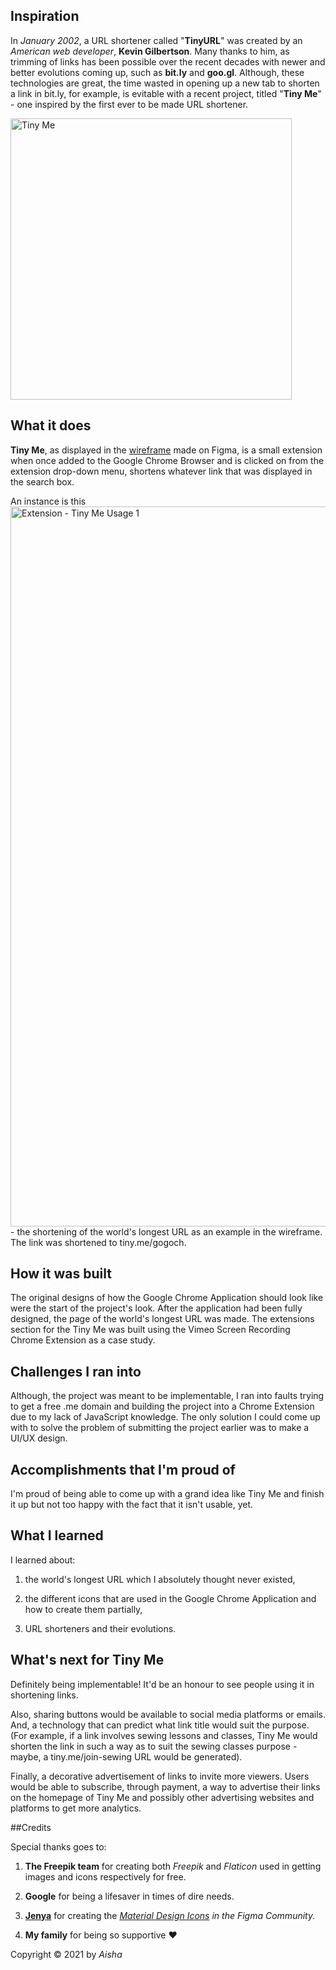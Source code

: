 ## Inspiration

In _January 2002_, a URL shortener called "**TinyURL**" was created by an _American web developer_, **Kevin Gilbertson**. Many thanks to him, as trimming of links has been possible over the recent decades with newer and better evolutions coming up, such as **bit.ly** and **goo.gl**. Although, these technologies are great, the time wasted in opening up a new tab to shorten a link in bit.ly, for example, is evitable with a recent project, titled "**Tiny Me**" - one inspired by the first ever to be made URL shortener.

<img width="450" alt="Tiny Me" class="center" src="https://user-images.githubusercontent.com/77555172/110471252-3842e280-80dc-11eb-9690-7d85588e1c1a.png">

## What it does

**Tiny Me**, as displayed in the [wireframe](https://www.figma.com/proto/vqzp7OhBdCwY2orfExE60S/Tiny-Me-Chrome-Extension?node-id=0%3A1&scaling=scale-down) made on Figma, is a small extension when once added to the Google Chrome Browser and is clicked on from the extension drop-down menu, shortens whatever link that was displayed in the search box.

An instance is this <img width="1152" alt="Extension - Tiny Me Usage 1" src="https://user-images.githubusercontent.com/77555172/110471548-8a840380-80dc-11eb-90b4-4563c36d8afa.png"> - the shortening of the world's longest URL as an example in the wireframe. The link was shortened to tiny.me/gogoch.

## How it was built

The original designs of how the Google Chrome Application should look like were the start of the project's look. After the application had been fully designed, the page of the world's longest URL was made. The extensions section for the Tiny Me was built using the Vimeo Screen Recording Chrome Extension as a case study.

## Challenges I ran into

Although, the project was meant to be implementable, I ran into faults trying to get a free .me domain and building the project into a Chrome Extension due to my lack of JavaScript knowledge. The only solution I could come up with to solve the problem of submitting the project earlier was to make a UI/UX design.

## Accomplishments that I'm proud of

I'm proud of being able to come up with a grand idea like Tiny Me and finish it up but not too happy with the fact that it isn't usable, yet.

## What I learned

I learned about:

1) the world's longest URL which I absolutely thought never existed,

2) the different icons that are used in the Google Chrome Application and how to create them partially,

3) URL shorteners and their evolutions.

## What's next for Tiny Me

Definitely being implementable! It'd be an honour to see people using it in shortening links.

Also, sharing buttons would be available to social media platforms or emails. And, a technology that can predict what link title would suit the purpose. (For example, if a link involves sewing lessons and classes, Tiny Me would shorten the link in such a way as to suit the sewing classes purpose - maybe, a tiny.me/join-sewing URL would be generated).

Finally, a decorative advertisement of links to invite more viewers. Users would be able to subscribe, through payment, a way to advertise their links on the homepage of Tiny Me and possibly other advertising websites and platforms to get more analytics.

##Credits

Special thanks goes to:

1) **The Freepik team** for creating both _Freepik_ and _Flaticon_ used in getting images and icons respectively for free.

2) **Google** for being a lifesaver in times of dire needs.

3) **[Jenya](https://www.figma.com/@smrkv)** for creating the _[Material Design Icons](https://www.figma.com/community/file/878585965681562011) in the Figma Community._

4) **My family** for being so supportive ❤️


Copyright © 2021 by _Aisha_
